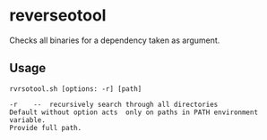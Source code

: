 # reverseotool
Checks all binaries for a dependency taken as argument.

## Usage

```
rvrsotool.sh [options: -r] [path]

-r    --  recursively search through all directories
Default without option acts  only on paths in PATH environment variable.
Provide full path.
```
